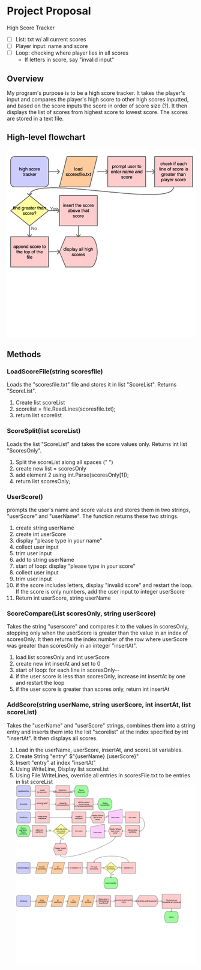 # Project Proposal
High Score Tracker
- [ ] List: txt w/ all current scores
- [ ] Player input: name and score
- [ ] Loop: checking where player lies in all scores
    - If letters in score, say "invalid input" 


## Overview
My program's purpose is to be a high score tracker. It takes the player's input and compares the player's high score to other high scores inputted, and based on the score inputs the score in order of score size (?). It then displays the list of scores from highest score to lowest score. The scores are stored in a text file. 
## High-level flowchart
![Overview](Overview.png)
## Methods
### LoadScoreFile(string scoresfile)
Loads the "scoresfile.txt" file and stores it in list "ScoreList". Returns "ScoreList". 
1. Create list scoreList
2. scorelist = file.ReadLines(scoresfile.txt);
3. return list scorelist
   
### ScoreSplit(list scoreList)
Loads the list "ScoreList" and takes the score values only. Returns int list "ScoresOnly". 
1. Split the scoreList along all spaces (" ")
2. create new list<int> = scoresOnly
3. add element 2 using int.Parse(scoresOnly[1]);
4. return list<int> scoresOnly;

### UserScore()
prompts the user's name and score values and stores them in two strings, "userScore" and "userName". The function returns these two strings.
1. create string userName
2. create int userScore
3. display "please type in your name"
4. collect user input
5. trim user input
6. add to string userName
7. start of loop: display "please type in your score"
8. collect user input
9. trim user input
10. if the score includes letters, display "invalid score" and restart the loop. If the score is only numbers, add the user input to integer userScore
11. Return int userScore, string userName

### ScoreCompare(List<int> scoresOnly, string userScore)
Takes the string "userscore" and compares it to the values in scoresOnly, stopping only when the userScore is greater than the value in an index of scoresOnly. It then returns the index number of the row where userScore was greater than scoresOnly in an integer "insertAt".
1. load list<int> scoresOnly and int userScore
2. create new int inserAt and set to 0
3. start of loop: for each line in scoresOnly--
4. if the user score is less than scoresOnly, increase int insertAt by one and restart the loop
5. if the user score is greater than scores only, return int insertAt
   
### AddScore(string userName, string<int> userScore, int insertAt, list scoreList)
Takes the "userName" and "userScore" strings, combines them into a string entry and inserts them into the list "scorelist" at the index specified by int "insertAt". It then displays all scores. 
1. Load in the userName, userScore, insertAt, and scoreList variables. 
2. Create String "entry" $"{userName} {userScore}"
3. Insert "entry" at index "insertAt" 
4. Using WriteLine, Display list scoreList
5. Using File.WriteLines, override all entries in scoresFile.txt to be entries in list scoreList
![Methods](Methods.png)